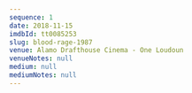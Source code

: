 ```yaml
---
sequence: 1
date: 2018-11-15
imdbId: tt0085253
slug: blood-rage-1987
venue: Alamo Drafthouse Cinema - One Loudoun
venueNotes: null
medium: null
mediumNotes: null
---
```


